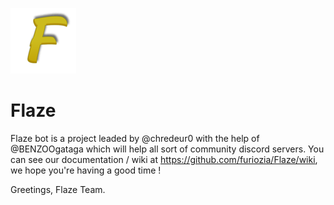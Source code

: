 ![Flaze](blob/main/logo.png)
# Flaze

Flaze bot is a project leaded by @chredeur0 with the help of @BENZOOgataga which will help all sort of community discord servers.
You can see our documentation / wiki at https://github.com/furiozia/Flaze/wiki, we hope you're having a good time !

Greetings,
Flaze Team.
